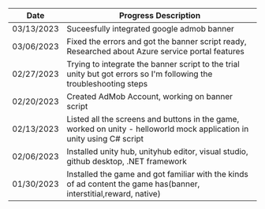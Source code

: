 | Date  | Progress Description |
| ------------- | ------------- |
| 03/13/2023  | Suceesfully integrated google admob banner   |
| 03/06/2023  | Fixed the errors and got the banner script ready, Researched about Azure service portal features  |
| 02/27/2023  | Trying to integrate the banner script to the trial unity but got errors so I'm following the troubleshooting steps  |
| 02/20/2023  | Created AdMob Account, working on banner script  |
| 02/13/2023  | Listed all the screens and buttons in the game, worked on unity - helloworld mock application in unity using C# script  |
| 02/06/2023  | Installed unity hub, unityhub editor, visual studio, github desktop, .NET framework  |
| 01/30/2023  | Installed the game and got familiar with the kinds of ad content the game has(banner, interstitial,reward, native)  |
